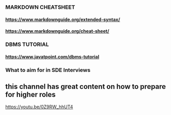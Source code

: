 ### MARKDOWN CHEATSHEET

#### https://www.markdownguide.org/extended-syntax/
#### https://www.markdownguide.org/cheat-sheet/

### DBMS TUTORIAL
#### https://www.javatpoint.com/dbms-tutorial

### What to aim for in SDE Interviews
## this channel has great content on how to prepare for higher roles
https://youtu.be/0Z9RW_hhUT4

